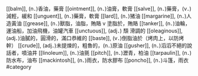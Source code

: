 [[balm]], (n．)香油，藥膏 
[[ointment]], (n．)油膏，軟膏 
[[salve]], (n．)藥膏，(v．)減輕，緩和 
[[unguent]], (n．)藥膏，軟膏 
[[lard]], (n．)猪油 
[[margarine]], (n．)人造黃油 
[[grease]], (n．)獸脂，油脂，賄賂 v 塗脂於，賄賂 
[[tanker]], (n．)油輪，運油船，加油飛機，油罐汽車 
[[unctuous]], (adj．) 頹 滑調的 
[[oleaginous]], (adj．)油膩的，圓滑的，滿口恭維的 
[[baste]], (v．)倒脂油於（烤肉上，以防烤幹） 
[[crude]], (adj．)未提煉的，粗魯的，(n．)原油 
[[gusher]], (n．)滔滔不絕的說話者，噴油井 
[[linoleum]], (n．)油氈 
[[pitch]], (n．)瀝青，柏油 
[[tarpaulin]], (n．)防水布，油布 
[[mackintosh]], (n．)雨衣，防水膠布 
[[poncho]], (n．)斗篷，雨衣 
#category
